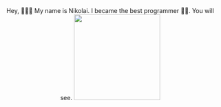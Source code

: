 
<div id="header" align="center">
  Hey, 👋👋👋  My name is Nikolai. I became the best programmer 🧑‍💻. You will see.
  <img src="https://user-images.githubusercontent.com/74038190/225813708-98b745f2-7d22-48cf-9150-083f1b00d6c9.gif" height="200" weight="300"/>

